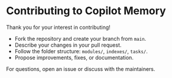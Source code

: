 # Contributing to Copilot Memory

Thank you for your interest in contributing!

- Fork the repository and create your branch from `main`.
- Describe your changes in your pull request.
- Follow the folder structure: `modules/`, `indexes/`, `tasks/`.
- Propose improvements, fixes, or documentation.

For questions, open an issue or discuss with the maintainers.
